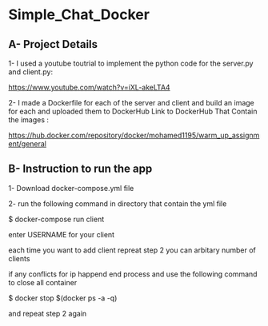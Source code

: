 # Simple_Chat_Docker #



A- Project Details
------------------------------------------

1- I used a youtube toutrial to implement the python code for the server.py and client.py:

https://www.youtube.com/watch?v=iXL-akeLTA4

2- I made a Dockerfile for each of the server and client and build an image for each and uploaded them to DockerHub
Link to DockerHub That Contain the images : 

https://hub.docker.com/repository/docker/mohamed1195/warm_up_assignment/general

B- Instruction to run the app
--------------------------------------

1- Download docker-compose.yml file

2- run the following command in directory that contain the yml file

$ docker-compose run client

enter USERNAME for your client

each time you want to add client repreat step 2 you can arbitary number of clients

if any conflicts for ip happend end process and use the following command to close all container

$ docker stop $(docker ps -a -q)

and repeat step 2 again
